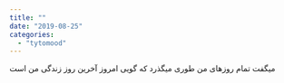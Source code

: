 ```yaml
---
title: ""
date: "2019-08-25"
categories: 
  - "tytomood"
---
```


میگفت تمام روزهای من طوری میگذرد که گویی امروز آخرین روز زندگی من است
